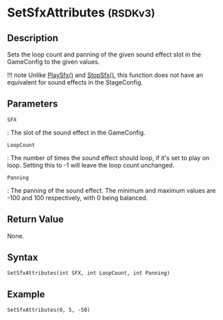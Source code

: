 # SetSfxAttributes <small>(RSDKv3)</small>

## Description
Sets the loop count and panning of the given sound effect slot in the GameConfig to the given values.

!!! note
    Unlike [PlaySfx()](PlaySfx.md) and [StopSfx()](StopSfx.md), this function does not have an equivalent for sound effects in the StageConfig.

## Parameters
`SFX`

:   The slot of the sound effect in the GameConfig.

`LoopCount`

:   The number of times the sound effect should loop, if it's set to play on loop. Setting this to -1 will leave the loop count unchanged.

`Panning`

:   The panning of the sound effect. The minimum and maximum values are -100 and 100 respectively, with 0 being balanced.

## Return Value
None.

## Syntax
```
SetSfxAttributes(int SFX, int LoopCount, int Panning)
```

## Example
```
SetSfxAttributes(0, 5, -50)
```